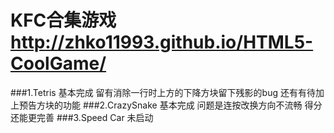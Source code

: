 KFC合集游戏
http://zhko11993.github.io/HTML5-CoolGame/
========

###1.Tetris
	基本完成
	留有消除一行时上方的下降方块留下残影的bug
	还有有待加上预告方块的功能
###2.CrazySnake
	基本完成
	问题是连按改换方向不流畅
	得分还能更完善
###3.Speed Car
	未启动
